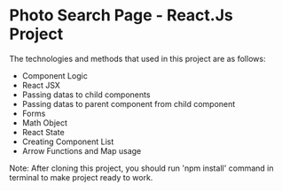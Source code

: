 # Photo Search Page - React.Js Project

The technologies and methods that used in this project are as follows:

- Component Logic
- React JSX
- Passing datas to child components
- Passing datas to parent component from child component
- Forms
- Math Object
- React State
- Creating Component List
- Arrow Functions and Map usage

Note: After cloning this project, you should run 'npm install' command in terminal to make project ready to work.
